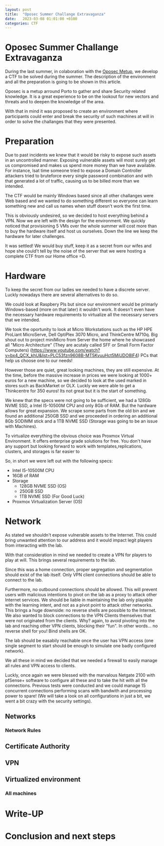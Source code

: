 ```yaml
---
layout: post
title:  "Oposec Summer Challange Extravaganza"
date:   2023-03-08 01:01:00 +0100
categories: CTF
---
```


# Oposec Summer Challange Extravaganza

During the last summer, in colaboration with the [Oposec Metup](https://www.meetup.com/en/0xoposec/), we develop a CTF to be solved during the summer. The description of the environment and all the preparation is going to be shown in this article. 

Oposec is a metup arround Porto to gather and share Security related knowledge. It is a great experience to be on the lookout for new vectors and threats and to deepen the knowledge of the area. 

With that in mind it was proposed to create an environment where participants could enter and break the security of such machines at will in order to solve the challanges that they were presented.

# Preparation

Due to past incidents we knew that it would be risky to expose such assets in an uncontrolled manner. Exposing vulnerable assets will most surely get us compromised and makes us spend more money than we have available. For instance, lsat time someone tried to expose a Domain Controller attackers tried to bruteforce every single password combination and with that generated a lot of traffic, causing us to be billed more than we intended. 

The CTF would be mainly Windows based since all other challanges were Web based and we wanted to do something different so everyone can learn something new and call us names when stuff doesn't work the first time.

This is obviously undesired, so we decided to host everything behind a VPN. Now we are left with the design for the environment. We quickly noticed that provisioning 5 VMs over the whole summer will cost more than to buy the hardware itself and host us ourselves. Down the line we keep the hardware for later challenges. 

It was settled! We would buy stuff, keep it as a secret from our wifes and hope she could't tell by the noise of the server that we were hosting a complete CTF from our Home office =D.

# Hardware

To keep the secret from our ladies we needed to have a discrete server. Luckly nowadays there are several alternatives to do so. 

We could look at Raspbery PIs but since our environment would be primarly Windows-based (more on that later) it wouldn't work. It doesn't even have the necessary hardware requirements to virtualize all the necessary servers that we intended. 

We took the oportunity to look at Micro Workstations such as the HP HPE ProLiant MicroServe, Dell OptiPlex 3070 Micro, and ThinkCentre M710q. Big shout out to project miniMicro from Server the home where he showcased all "Micro Architecture" (They are acutaly called SFF or Small Form Factor Computers) (https://www.youtube.com/watch?v=bx4_QCX_khU&list=PLC53fzn9608B-MT5KvuuHct5MiUDO8IF4) PCs that help us choose one to our needs!

However those are quiet, great looking machines, they are still expensive. At the time, before the massive increase in prices we were looking at 1000+ euros for a new machine, so we decided to look at the used marked in stores such as BackMarket or OLX. Luckly we were able to get a Thinkcentre for 350 euros! Its not great but it is the start of something.

<insert image do sellerpt>

We knew that the specs were not going to be sufficient, we had a 128Gb NVME SSD, a Intel I5-10500M CPU and only 8Gb of RAM. But the hardware allows for great expansion. 
We scrape some parts from the old bin and we found an additional 250GB SSD and we proceeded in ordering an additional 8Gb SODIMM stick and a 1TB NVME SSD (Storage was going to be an issue with Machines).

To virtualize everything the obvious choice was Proxmox Virtual Environment. It offers enterprise grade solutions for free. You don't have any support but looking forward to work with templates,replications, clusters, and storages is far easier to 

So, in short we were left out with the following specs:

* Intel I5-10500M CPU
* 16GB of RAM
* Storage
    * 128GB NVME SSD (OS)
    * 250GB SSD
    * 1TB NVME SSD (For Good Luck)
* Proxmox Virtualization Server (OS)

# Network

As stated we shouldn't expose vulnerable assets to the Internet. This could bring unwanted attention to our address and it would impact legit players from interacting with the lab.

With that consideration in mind we needed to create a VPN for players to play at will. This brings several requirements to the lab.

Since this was a home connection, proper segregation and segmentation should exist of the lab itself. Only VPN client connections should be able to connect to the lab. 

Furthermore, no outbound connections should be allowed. This will prevent users with malicious intentions to pivot on the lab as a proxy to attack other Internet services. We should be liable in maintaining the lab only playable with the learning intent, and not as a pivot point to attack other networks. This brings a huge downside: no reverse shells are possible to the Internet.
We also wanted to block connections to the VPN Clients themselves that were not originated from the clients. Why? again, to avoid pivoting into the lab and reaching other VPN clients, blocking their "fun".
In other words... no reverse shell for you! Bind shells are OK.

The lab should be easabily reachable once the user has VPN access (one single segment to start should be enough to simulate one badly configured network).

We all these in mind we decided that we needed a firewall to easily manage all rules and VPN access to clients. 

Luckly, once again we were blessed with the marvalous Netgate 2100 with pfSense+ software to configure all these and to take the hit with all the connections. Previous tests were conducted and we could manage 15 concurrent connections performing scans with bandwith and processing power to spare! (We will take a look on all configurations in just a bit, we went a bit crazy with the security settings).

## Networks

### Network Rules

## Certificate Authority

## VPN

## Virtualized environment

### All machines

# Write-UP

# Conclusion and next steps